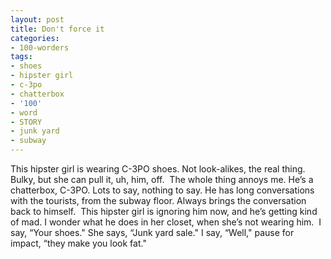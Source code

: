 ```yaml
---
layout: post
title: Don't force it
categories:
- 100-worders
tags:
- shoes
- hipster girl
- c-3po
- chatterbox
- '100'
- word
- STORY
- junk yard
- subway
---
```

This hipster girl is wearing C-3PO shoes. Not look-alikes, the real thing. Bulky, but she can pull it, uh, him, off. 
The whole thing annoys me. He’s a chatterbox, C-3PO. Lots to say, nothing to say.
He has long conversations with the tourists, from the subway floor. Always brings the conversation back to himself. 
This hipster girl is ignoring him now, and he’s getting kind of mad. I wonder what he does in her closet, when she’s not wearing him. 
I say, “Your shoes."
She says, “Junk yard sale."
I say, “Well," pause for impact, “they make you look fat."
